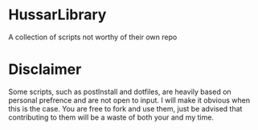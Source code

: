 # HussarLibrary
A collection of scripts not worthy of their own repo

# Disclaimer
Some scripts, such as postInstall and dotfiles, are heavily based on personal prefrence and are not open to input. I will make it obvious when this is the case. You are free to fork and use them, just be advised that contributing to them will be a waste of both your and my time.
